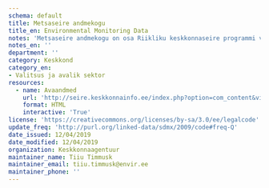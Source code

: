 ```yaml
---
schema: default
title: Metsaseire andmekogu
title_en: Environmental Monitoring Data
notes: 'Metsaseire andmekogu on osa Riikliku keskkonnaseire programmi veebist, mis pakub metsandusega seotud infot Keskkonnaseire seadusega sätestatud korras.'
notes_en: ''
department: ''
category: Keskkond
category_en:
- Valitsus ja avalik sektor 
resources:
  - name: Avaandmed
    url: 'http://seire.keskkonnainfo.ee/index.php?option=com_content&view=article&id=638&Itemid=177'
    format: HTML
    interactive: 'True'
license: 'https://creativecommons.org/licenses/by-sa/3.0/ee/legalcode'
update_freq: 'http://purl.org/linked-data/sdmx/2009/code#freq-Q'
date_issued: 12/04/2019
date_modified: 12/04/2019
organization: Keskkonnaagentuur
maintainer_name: Tiiu Timmusk
maintainer_email: tiiu.timmusk@envir.ee
maintainer_phone: ''
---
```

